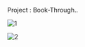 Project : Book-Through..


![1](https://user-images.githubusercontent.com/31310562/122688044-84eb9d00-d237-11eb-8311-956dd5eca571.png)

![2](https://user-images.githubusercontent.com/31310562/122688113-04796c00-d238-11eb-8642-5746ac78f6b2.png)
